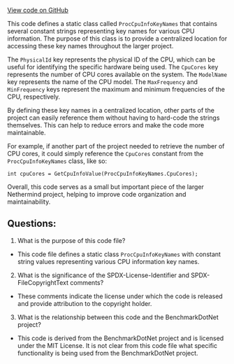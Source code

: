 [View code on GitHub](https://github.com/NethermindEth/nethermind/src/Nethermind/Nethermind.Init/Cpu/ProcCpuInfoKeyNames.cs)

This code defines a static class called `ProcCpuInfoKeyNames` that contains several constant strings representing key names for various CPU information. The purpose of this class is to provide a centralized location for accessing these key names throughout the larger project.

The `PhysicalId` key represents the physical ID of the CPU, which can be useful for identifying the specific hardware being used. The `CpuCores` key represents the number of CPU cores available on the system. The `ModelName` key represents the name of the CPU model. The `MaxFrequency` and `MinFrequency` keys represent the maximum and minimum frequencies of the CPU, respectively.

By defining these key names in a centralized location, other parts of the project can easily reference them without having to hard-code the strings themselves. This can help to reduce errors and make the code more maintainable.

For example, if another part of the project needed to retrieve the number of CPU cores, it could simply reference the `CpuCores` constant from the `ProcCpuInfoKeyNames` class, like so:

```
int cpuCores = GetCpuInfoValue(ProcCpuInfoKeyNames.CpuCores);
```

Overall, this code serves as a small but important piece of the larger Nethermind project, helping to improve code organization and maintainability.
## Questions: 
 1. What is the purpose of this code file?
- This code file defines a static class `ProcCpuInfoKeyNames` with constant string values representing various CPU information key names.

2. What is the significance of the SPDX-License-Identifier and SPDX-FileCopyrightText comments?
- These comments indicate the license under which the code is released and provide attribution to the copyright holder.

3. What is the relationship between this code and the BenchmarkDotNet project?
- This code is derived from the BenchmarkDotNet project and is licensed under the MIT License. It is not clear from this code file what specific functionality is being used from the BenchmarkDotNet project.